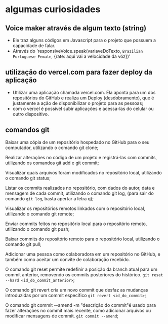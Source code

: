 # algumas curiosidades 

## Voice maker através de algum texto (string)

<script src="https://code.responsivevoice.org/responsivevoice. js"></script>

- Ele traz alguns códigos em Javascript para o projeto que possuem a capacidade de falar.
- Através do 'responsiveVoice.speak(variaveDoTexto, `Brazilian Portuguese Female`, {rate: aqui vai a velocidade da vóz})' 

## utilização do vercel.com para fazer deploy da aplicação

- Utilizar uma aplicação chamada vercel.com. Ela aponta para um dos repositórios do GitHub e realiza um Deploy (desdobramento), que é justamente a ação de disponibilizar o projeto para as pessoas;
- com o vercel é possível subir aplicações e acessa-las do celular ou outro dispositivo.

## comandos git
Baixar uma cópia de um repositório hospedado no GitHub para o seu computador, utilizando o comando git clone;

Realizar alterações no código de um projeto e registrá-las com commits, utilizando os comandos git add e git commit;

Visualizar quais arquivos foram modificados no repositório local, utilizando o comando git status;

Listar os commits realizados no repositório, com dados do autor, data e mensagem de cada commit, utilizando o comando git log, (para sair do comando `git log`, basta apertar a letra q);

Visualizar os repositórios remotos linkados com o repositório local, utilizando o comando git remote;

Enviar commits feitos no repositório local para o repositório remoto, utilizando o comando git push;

Baixar commits do repositório remoto para o repositório local, utilizando o comando git pull;

Adicionar uma pessoa como colaboradora em um repositório no GitHub, e também como aceitar um convite de colaboração recebido.

O comando git reset permite redefinir a posição da branch atual para um commit anterior, removendo os commits posteriores do histórico. `git reset --hard <id_do_commit_anterior>`;

O comando git revert cria um novo commit que desfaz as mudanças introduzidas por um commit específico `git revert <id_do_commit>`;

O comando git commit --amend -m "descrição do commit"é usado para fazer alterações no commit mais recente, como adicionar arquivos ou modificar mensagens de commit. `git commit --amend`;
